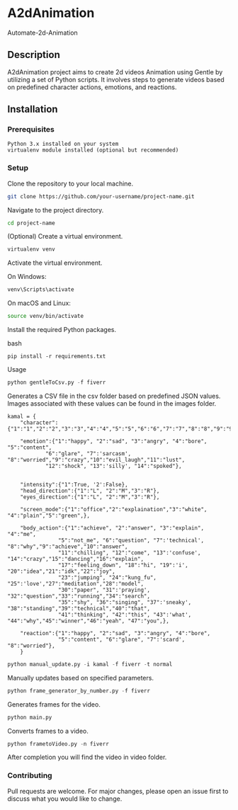 # A2dAnimation
Automate-2d-Animation



## Description

A2dAnimation project aims to create 2d videos Animation using Gentle by utilizing a set of Python scripts. It involves steps to generate videos based on predefined character actions, emotions, and reactions.

## Installation
### Prerequisites

    Python 3.x installed on your system
    virtualenv module installed (optional but recommended)

### Setup

Clone the repository to your local machine.

```bash
git clone https://github.com/your-username/project-name.git
```
Navigate to the project directory.

```bash
cd project-name
```
(Optional) Create a virtual environment.

```bash
virtualenv venv
```

Activate the virtual environment.

On Windows:

```bash
venv\Scripts\activate
```
On macOS and Linux:

```bash
source venv/bin/activate
```
Install the required Python packages.

bash

    pip install -r requirements.txt

Usage

   
 ```python
 python gentleToCsv.py -f fiverr
 ```

Generates a CSV file in the csv folder based on predefined JSON values. Images associated with these values can be found in the images folder.


    kamal = {
        "character":{"1":"1","2":"2","3":"3","4":"4","5":"5","6":"6","7":"7","8":"8","9":"9","10":"10",},

        "emotion":{"1":"happy", "2":"sad", "3":"angry", "4":"bore", "5":"content",
                "6":"glare", "7":'sarcasm', "8":"worried","9":"crazy","10":"evil_laugh","11":"lust",
                "12":"shock", "13":'silly', "14":"spoked"},


        "intensity":{"1":True, '2':False},
        "head_direction":{"1":"L", "2":"M","3":"R"},
        "eyes_direction":{"1":"L", "2":"M","3":"R"},
        
        "screen_mode":{"1":"office","2":"explaination","3":"white", "4":"plain","5":"green",},

        "body_action":{"1":"achieve", "2":"answer", "3":"explain", "4":"me", 
                    "5":"not_me", "6":"question", "7":'technical', "8":"why","9":"achieve","10":"answer",
                    "11":"chilling", "12":"come", "13":'confuse', "14":"crazy","15":"dancing","16":"explain",
                    "17":"feeling_down", "18":"hi", "19":'i', "20":"idea","21":"idk","22":"joy",
                    "23":"jumping", "24":"kung_fu", "25":'love',"27":"meditation","28":"model",
                    "30":"paper", "31":'praying', "32":"question","33":"running","34":"search",
                    "35":"shy", "36":"singing", "37":'sneaky', "38":"standing","39":"technical","40":"that",
                    "41":"thinking", "42":"this", "43":'what', "44":"why","45":"winner","46":"yeah", "47":"you",},

        "reaction":{"1":"happy", "2":"sad", "3":"angry", "4":"bore",
                    "5":"content", "6":"glare", "7":'scard', "8":"worried"},
        }

```python
python manual_update.py -i kamal -f fiverr -t normal
```
Manually updates based on specified parameters.
```python
python frame_generator_by_number.py -f fiverr
```
Generates frames for the video.
```python
python main.py
```
Converts frames to a video.
```python
python frametoVideo.py -n fiverr
```
After completion you will find the video in video folder. 


### Contributing

Pull requests are welcome. For major changes, please open an issue first to discuss what you would like to change.
